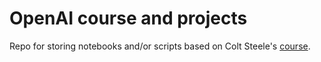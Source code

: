 # OpenAI course and projects

Repo for storing notebooks and/or scripts based on Colt Steele's [course](https://www.udemy.com/course/mastering-openai/).
